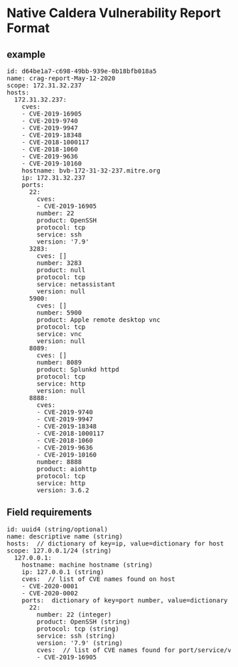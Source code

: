 # Native Caldera Vulnerability Report Format

## example
<pre>
id: d64be1a7-c698-49bb-939e-0b18bfb018a5
name: crag-report-May-12-2020
scope: 172.31.32.237
hosts:
  172.31.32.237:
    cves:
    - CVE-2019-16905
    - CVE-2019-9740
    - CVE-2019-9947
    - CVE-2019-18348
    - CVE-2018-1000117
    - CVE-2018-1060
    - CVE-2019-9636
    - CVE-2019-10160
    hostname: bvb-172-31-32-237.mitre.org
    ip: 172.31.32.237
    ports:
      22:
        cves:
        - CVE-2019-16905
        number: 22
        product: OpenSSH
        protocol: tcp
        service: ssh
        version: '7.9'
      3283:
        cves: []
        number: 3283
        product: null
        protocol: tcp
        service: netassistant
        version: null
      5900:
        cves: []
        number: 5900
        product: Apple remote desktop vnc
        protocol: tcp
        service: vnc
        version: null
      8089:
        cves: []
        number: 8089
        product: Splunkd httpd
        protocol: tcp
        service: http
        version: null
      8888:
        cves:
        - CVE-2019-9740
        - CVE-2019-9947
        - CVE-2019-18348
        - CVE-2018-1000117
        - CVE-2018-1060
        - CVE-2019-9636
        - CVE-2019-10160
        number: 8888
        product: aiohttp
        protocol: tcp
        service: http
        version: 3.6.2
</pre>

## Field requirements

<pre>
id: uuid4 (string/optional)
name: descriptive name (string)
hosts:  // dictionary of key=ip, value=dictionary for host
scope: 127.0.0.1/24 (string)
  127.0.0.1:
    hostname: machine hostname (string)
    ip: 127.0.0.1 (string)
    cves:  // list of CVE names found on host
    - CVE-2020-0001
    - CVE-2020-0002
    ports:  dictionary of key=port number, value=dictionary for port
      22:
        number: 22 (integer)
        product: OpenSSH (string)
        protocol: tcp (string)
        service: ssh (string)
        version: '7.9' (string)
        cves:  // list of CVE names found for port/service/version
        - CVE-2019-16905
</pre>